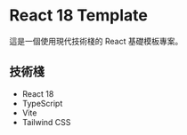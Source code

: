 # React 18 Template

這是一個使用現代技術棧的 React 基礎模板專案。

## 技術棧

- React 18
- TypeScript
- Vite
- Tailwind CSS